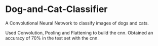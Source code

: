 # Dog-and-Cat-Classifier
A Convolutional Neural Network to classify images of dogs and cats.

Used Convolution, Pooling and Flattening to build the cnn. Obtained an accuracy of 70% in the test set with the cnn.
